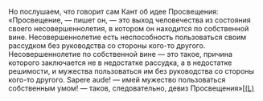 Но послушаем, что говорит сам Кант об идее Просвещения: «Просвещение, — пишет он, — это выход человечества из состояния своего несовершеннолетия, в котором он находится по собственной вине. Несовершеннолетие есть неспособность пользоваться своим рассудком без руководства со стороны кого-то другого. Несовершеннолетие по собственной вине — это такое, причина которого заключается не в недостатке рассудка, а в недостатке решимости, и мужества пользоваться им без руководства со стороны кого-то другого. Sapere aude! — имей мужество пользоваться собственным умом! — таков, следовательно, девиз Просвещения»[[(L)](http://khazarzar.skeptik.net/books/popper03.htm#_ftn4)